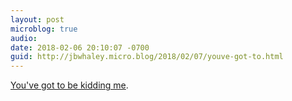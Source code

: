 ```yaml
---
layout: post
microblog: true
audio: 
date: 2018-02-06 20:10:07 -0700
guid: http://jbwhaley.micro.blog/2018/02/07/youve-got-to.html
---
```

[You've got to be kidding me](https://www.washingtonpost.com/politics/trumps-marching-orders-to-the-pentagon-plan-a-grand-military-parade/2018/02/06/9e19ca88-0b55-11e8-8b0d-891602206fb7_story.html?utm_term=.95a87708ce55).
